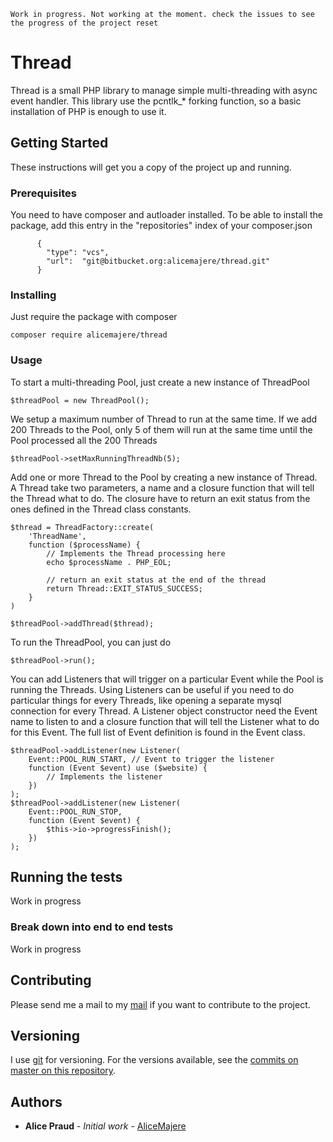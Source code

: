 
``Work in progress. Not working at the moment. check the issues to see the progress of the project reset``

# Thread

Thread is a small PHP library to manage simple multi-threading with async event handler. 
This library use the pcntlk_* forking function, so a basic installation of PHP is enough to use it.

## Getting Started

These instructions will get you a copy of the project up and running.

### Prerequisites

You need to have composer and autloader installed. To be able to install the package, add this entry 
in the "repositories" index of your composer.json 

```
      {
        "type": "vcs",
        "url":  "git@bitbucket.org:alicemajere/thread.git"
      }
```

### Installing

Just require the package with composer
```
composer require alicemajere/thread
```

### Usage

To start a multi-threading Pool, just create a new instance of ThreadPool
```
$threadPool = new ThreadPool(); 
```

We setup a maximum number of Thread to run at the same time. If we add 200 Threads to the Pool, only 5
of them will run at the same time until the Pool processed all the 200 Threads
```
$threadPool->setMaxRunningThreadNb(5);
```

Add one or more Thread to the Pool by creating a new instance of Thread. A Thread take two parameters,
a name and a closure function that will tell the Thread what to do. The closure have to return
an exit status from the ones defined in the Thread class constants.
```
$thread = ThreadFactory::create(
    'ThreadName',
    function ($processName) {
        // Implements the Thread processing here
        echo $processName . PHP_EOL;
        
        // return an exit status at the end of the thread
        return Thread::EXIT_STATUS_SUCCESS;
    }
)

$threadPool->addThread($thread);
```

To run the ThreadPool, you can just do 
```
$threadPool->run();
```

You can add Listeners that will trigger on a particular Event while the Pool is running the Threads.
Using Listeners can be useful if you need to do particular things for every Threads, like opening
a separate mysql connection for every Thread. A Listener object constructor need the Event name to 
listen to and a closure function that will tell the Listener what to do for this Event. The full list 
of Event definition is found in the 
Event class.

```
$threadPool->addListener(new Listener(
    Event::POOL_RUN_START, // Event to trigger the listener
    function (Event $event) use ($website) {
        // Implements the listener
    })
);
$threadPool->addListener(new Listener(
    Event::POOL_RUN_STOP,
    function (Event $event) {
        $this->io->progressFinish();
    })
);
```

## Running the tests

Work in progress

### Break down into end to end tests

Work in progress

## Contributing

Please send me a mail to my [mail](mailto:alice@jembee.com) if you want to contribute to the project.

## Versioning

I use [git](https://git-scm.com/) for versioning. For the versions available, see the 
[commits on master on this repository](https://bitbucket.org/alicemajere/thread/commits/branch/master). 

## Authors

* **Alice Praud** - *Initial work* - [AliceMajere](https://bitbucket.org/alicemajere/)
